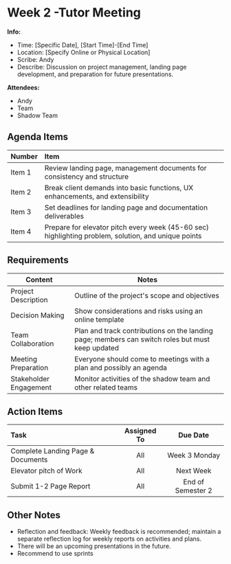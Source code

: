 # Week 2 -Tutor Meeting 
**Info:**
- Time: [Specific Date], [Start Time]-[End Time]
- Location: [Specify Online or Physical Location]
- Scribe: Andy
- Describe: Discussion on project management, landing page development, and preparation for future presentations.

**Attendees:**
- Andy
- Team
- Shadow Team


## Agenda Items
|Number          |Item                                               |
|:---------------|:--------------------------------------------------|
|Item 1   |Review landing page, management documents for consistency and structure|
|Item 2   |Break client demands into basic functions, UX enhancements, and extensibility|
|Item 3   |Set deadlines for landing page and documentation deliverables|
|Item 4   |Prepare for elevator pitch every week (45-60 sec) highlighting problem, solution, and unique points|

## Requirements
| Content                 |Notes                                       |
|---------------------------|--------------------------------------------|
| Project Description    |Outline of the project's scope and objectives|
| Decision Making        |Show considerations and risks using an online template|
| Team Collaboration     |Plan and track contributions on the landing page; members can switch roles but must keep updated|
| Meeting Preparation    |Everyone should come to meetings with a plan and possibly an agenda|
| Stakeholder Engagement |Monitor activities of the shadow team and other related teams|

## Action Items
| Task                              | Assigned To |Due Date                                    |
|:----------------------------------|:-----------:|:------------------------------------------:|
| Complete Landing Page & Documents |     All     |Week 3 Monday                               |
| Elevator pitch of Work            |     All  |Next Week                                   |
| Submit 1-2 Page Report            |     All     |End of Semester 2                           |

## Other Notes
- Reflection and feedback: Weekly feedback is recommended; maintain a separate reflection log for weekly reports on activities and plans.
- There will be an upcoming presentations in the future. 
- Recommend to use sprints